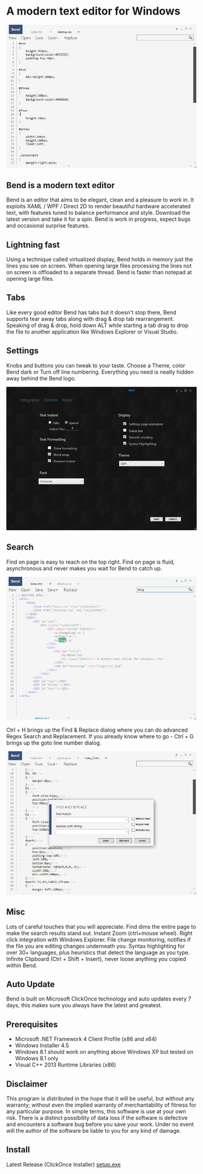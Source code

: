 # A modern text editor for Windows

![](https://github.com/sushanthr/bend/raw/master/Readme/Home_S1.jpg)

## Bend is a modern text editor

Bend is an editor that aims to be elegant, clean and a pleasure to work in. It exploits XAML / WPF / Direct 2D to render beautiful hardware accelerated text, with features tuned to balance performance and style. Download the latest version and take it for a spin. Bend is work in progress, expect bugs and occasional surprise features.

## Lightning fast

Using a technique called virtualized display, Bend holds in memory just the lines you see on screen. When opening large files processing the lines not on screen is offloaded to a separate thread. Bend is faster than notepad at opening large files.

## Tabs

Like every good editor Bend has tabs but it doesn't stop there, Bend supports tear away tabs along with drag & drop tab rearrangement. Speaking of drag & drop, hold down ALT while starting a tab drag to drop the file to another application like Windows Explorer or Visual Studio.

## Settings 

Knobs and buttons you can tweak to your taste. Choose a Theme, color Bend dark or Turn off line numbering. Everything you need is neatly hidden away behind the Bend logo.

![](https://github.com/sushanthr/bend/raw/master/Readme/Home_S2.jpg)

## Search

Find on page is easy to reach on the top right. Find on page is fluid, asynchronous and never makes you wait for Bend to catch up.

![](https://github.com/sushanthr/bend/raw/master/Readme/Home_S3.jpg)

Ctrl + H brings up the Find & Replace dialog where you can do advanced Regex Search and Replacement. If you already know where to go - Ctrl + G brings up the goto line number dialog.

![](https://github.com/sushanthr/bend/raw/master/Readme/Home_S4.jpg)

## Misc

Lots of careful touches that you will appreciate. Find dims the entire page to make the search results stand out. Instant Zoom (ctrl+mouse wheel). Right click integration with Windows Explorer. File change monitoring, notifies if the file you are editing changes underneath you. Syntax highlighting for over 30+ languages, plus heuristics that detect the language as you type. Infinite Clipboard (Ctrl + Shift + Insert), never loose anything you copied within Bend.

## Auto Update 
Bend is built on Microsoft ClickOnce technology and auto updates every 7 days, this makes sure you always have the latest and greatest.

## Prerequisites

-   Microsoft .NET Framework 4 Client Profile (x86 and x64)
-   Windows Installer 4.5
-   Windows 8.1 should work on anything above Windows XP but tested on Windows 8.1 only
-   Visual C++ 2013 Runtime Libraries (x86)

## Disclaimer

This program is distributed in the hope that it will be useful, but without any warranty; without even the implied warranty of merchantability of fitness for any particular purpose. In simple terms, this software is use at your own risk. There is a distinct possibility of data loss if the software is defective and encounters a software bug before you save your work. Under no event will the author of the software be liable to you for any kind of damage.

## Install

Latest Release (ClickOnce Installer)
[setup.exe](https://github.com/sushanthr/bend/blob/master/Publish/setup.exe?raw=true)

